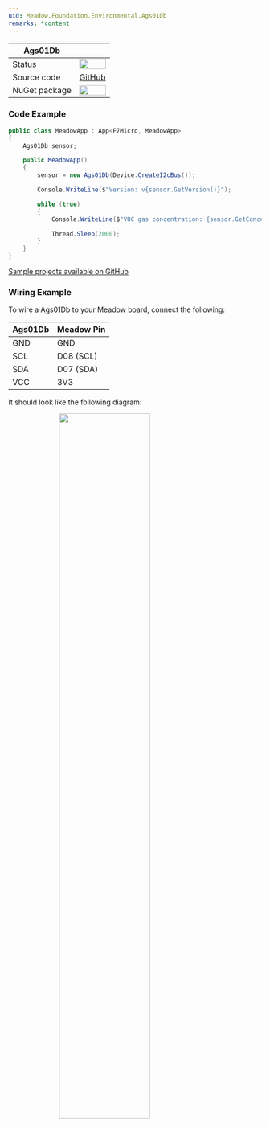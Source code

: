 ```yaml
---
uid: Meadow.Foundation.Environmental.Ags01Db
remarks: *content
---
```


| Ags01Db       |             |
|---------------|-------------|
| Status        | <img src="https://img.shields.io/badge/Working-brightgreen" style="width: auto; height: -webkit-fill-available;" /> |
| Source code   | [GitHub](https://github.com/WildernessLabs/Meadow.Foundation/tree/master/Source/Meadow.Foundation.Peripherals/Meadow.Foundation.Environmental.Ags01Db) |
| NuGet package | <a href="https://www.nuget.org/packages/Meadow.Foundation.Environmental.Ags01Db/" target="_blank"><img src="https://img.shields.io/nuget/v/Meadow.Foundation.Environmental.Ags01Db.svg?label=Meadow.Foundation.Environmental.Ags01Db" style="width: auto; height: -webkit-fill-available;" /></a> |

### Code Example

```csharp
public class MeadowApp : App<F7Micro, MeadowApp>
{
    Ags01Db sensor;

    public MeadowApp()
    {
        sensor = new Ags01Db(Device.CreateI2cBus());

        Console.WriteLine($"Version: v{sensor.GetVersion()}");

        while (true)
        {
            Console.WriteLine($"VOC gas concentration: {sensor.GetConcentration()}ppm");

            Thread.Sleep(2000);
        }
    }
}
```
[Sample projects available on GitHub](https://github.com/WildernessLabs/Meadow.Foundation/tree/master/Source/Meadow.Foundation.Peripherals/Audio.Radio.Tea5767/Samples/Audio.Radio.TEA5767_Sample) 

### Wiring Example

To wire a Ags01Db to your Meadow board, connect the following:

| Ags01Db | Meadow Pin  |
|---------|-------------|
| GND     | GND         |
| SCL     | D08 (SCL)   |
| SDA     | D07 (SDA)   |
| VCC     | 3V3         |

It should look like the following diagram:

<img src="../../API_Assets/Meadow.Foundation.Environmental.Ags01Db/Ags01Db_Frizzing.png" 
    style="width: 60%; display: block; margin-left: auto; margin-right: auto;" />